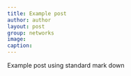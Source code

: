 ```yaml
---
title: Example post
author: author
layout: post
group: networks
image: 
caption: 
---
```


Example post using standard mark down